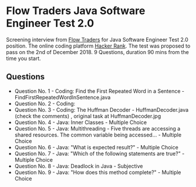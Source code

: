 # Flow Traders Java Software Engineer Test 2.0

Screening interview from [Flow Traders](https://www.flowtraders.com/) for Java Software Engineer Test 2.0 position. 
The online coding platform [Hacker Rank](https://www.hackerrank.com/). The test was proposed to pass on the 2nd of December 2018.
9 Questions, duration 90 mins from the time you start.

## Questions

* Question No. 1 - Coding: Find the First Repeated Word in a Sentence - FindFirstRepeatedWordInSentence.java
* Question No. 2 - Coding: 
* Question No. 3 - Coding: The Huffman Decoder - HuffmanDecoder.java (check the comments) , original task at HuffmanDecoder.jpg
* Question No. 4 - Java: Inner Classes - Multiple Choice
* Question No. 5 - Java: Multithreading - Five threads are accessing a shared resources. The common variable being accessed... - Multiple Choice	
* Question No. 6 - Java: "What is expected result?" - Multiple Choice
* Question No. 7 - Java: "Which of the following statements are true?" - Multiple Choice
* Question No. 8 - Java: Deadlock in Java - Subjective
* Question No. 9 - Java: "How does this method complete?" - Multiple Choice